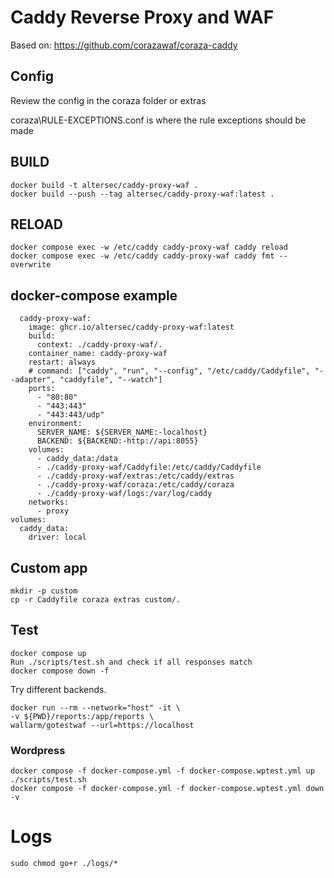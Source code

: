 # Caddy Reverse Proxy and WAF

Based on:
https://github.com/corazawaf/coraza-caddy

## Config

Review the config in the coraza folder or extras

coraza\RULE-EXCEPTIONS.conf is where the rule exceptions should be made

## BUILD
```
docker build -t altersec/caddy-proxy-waf .
docker build --push --tag altersec/caddy-proxy-waf:latest .
```

## RELOAD
```
docker compose exec -w /etc/caddy caddy-proxy-waf caddy reload
docker compose exec -w /etc/caddy caddy-proxy-waf caddy fmt --overwrite
```

## docker-compose example
```
  caddy-proxy-waf:
    image: ghcr.io/altersec/caddy-proxy-waf:latest
    build:
      context: ./caddy-proxy-waf/.
    container_name: caddy-proxy-waf
    restart: always
    # command: ["caddy", "run", "--config", "/etc/caddy/Caddyfile", "--adapter", "caddyfile", "--watch"]
    ports:
      - "80:80"
      - "443:443"
      - "443:443/udp"
    environment:
      SERVER_NAME: ${SERVER_NAME:-localhost}
      BACKEND: ${BACKEND:-http://api:8055}
    volumes:
      - caddy_data:/data
      - ./caddy-proxy-waf/Caddyfile:/etc/caddy/Caddyfile
      - ./caddy-proxy-waf/extras:/etc/caddy/extras
      - ./caddy-proxy-waf/coraza:/etc/caddy/coraza
      - ./caddy-proxy-waf/logs:/var/log/caddy
    networks:
      - proxy
volumes:
  caddy_data:
    driver: local

```

## Custom app

```
mkdir -p custom
cp -r Caddyfile coraza extras custom/.
```

## Test

```
docker compose up
Run ./scripts/test.sh and check if all responses match
docker compose down -f
```

Try different backends.

```
docker run --rm --network="host" -it \
-v ${PWD}/reports:/app/reports \
wallarm/gotestwaf --url=https://localhost
```

### Wordpress

```
docker compose -f docker-compose.yml -f docker-compose.wptest.yml up
./scripts/test.sh
docker compose -f docker-compose.yml -f docker-compose.wptest.yml down -v
```
# Logs

```
sudo chmod go+r ./logs/*
```
